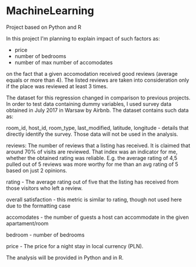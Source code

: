 # MachineLearning
Project based on Python and R

In this project I'm planning to explain impact of such factors as:
 - price
 - number of bedrooms
 - number of max number of accomodates
 
 on the fact that a given accomodation received good reviews (average equals or more than 4). The listed reviews are taken into consideration only if the place was reviewed at least 3 times.
 
The dataset for this regression changed in comparison to previous projects. In order to test data containing dummy variables, I used survey data obtained in July 2017 in Warsaw by Airbnb. The dataset contains such data as:

room_id, host_id, room_type, last_modified, latitude, longitude - details that directly identify the survey. Those data will not be used in the analysis.

reviews: The number of reviews that a listing has received. It is claimed that around 70% of visits are reviewed. That index was an indicator for me, whether the obtained rating was reliable. E.g. the average rating of 4,5 pulled out of  5 reviews was more worthy for me than an avg rating of 5 based on just 2 opinions.

rating - The average rating out of five that the listing has received from those visitors who left a review.

overall satisfaction - this metric is similar to rating, though not used here due to the formatting case

accomodates - the number of guests a host can accommodate in the given apartament/room

bedroom - number of bedrooms

price - The price for a night stay in local currency (PLN). 
 
The analysis will be provided in Python and in R.
